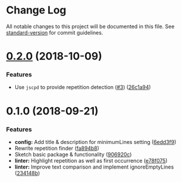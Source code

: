 # Change Log

All notable changes to this project will be documented in this file. See [standard-version](https://github.com/conventional-changelog/standard-version) for commit guidelines.

<a name="0.2.0"></a>
# [0.2.0](https://github.com/delucis/linter-dryer/compare/v0.1.0...v0.2.0) (2018-10-09)


### Features

* Use `jscpd` to provide repetition detection ([#3](https://github.com/delucis/linter-dryer/issues/3)) ([26c1a94](https://github.com/delucis/linter-dryer/commit/26c1a94))



<a name="0.1.0"></a>
# 0.1.0 (2018-09-21)


### Features

* **config:** Add title & description for minimumLines setting ([6edd3f9](https://github.com/delucis/linter-dryer/commit/6edd3f9))
* Rewrite repetition finder ([fa894b8](https://github.com/delucis/linter-dryer/commit/fa894b8))
* Sketch basic package & functionality ([906920c](https://github.com/delucis/linter-dryer/commit/906920c))
* **linter:** Highlight repetition as well as first occurrence ([e78f075](https://github.com/delucis/linter-dryer/commit/e78f075))
* **linter:** Improve text comparison and implement ignoreEmptyLines ([234148b](https://github.com/delucis/linter-dryer/commit/234148b))
